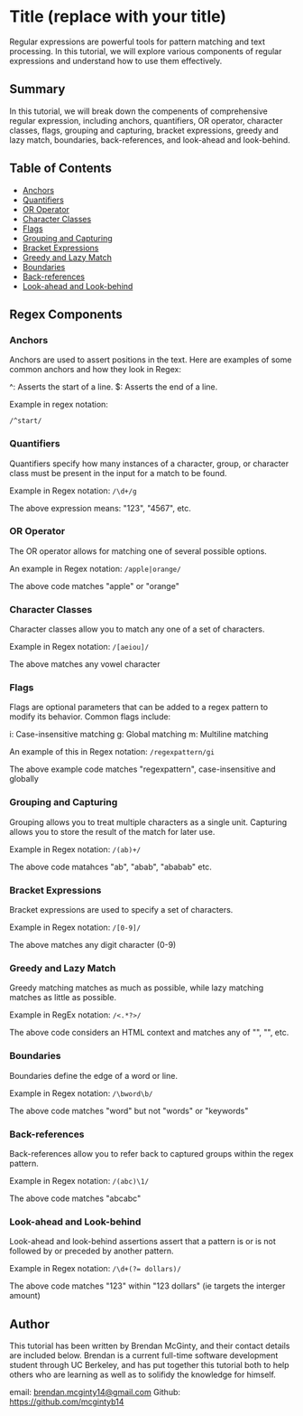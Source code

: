 # Title (replace with your title)

Regular expressions are powerful tools for pattern matching and text processing. In this tutorial, we will explore various components of regular expressions and understand how to use them effectively.

## Summary

In this tutorial,  we will break down the compenents of comprehensive regular expression, including anchors, quantifiers, OR operator, character classes, flags, grouping and capturing, bracket expressions, greedy and lazy match, boundaries, back-references, and look-ahead and look-behind.

## Table of Contents

- [Anchors](#anchors)
- [Quantifiers](#quantifiers)
- [OR Operator](#or-operator)
- [Character Classes](#character-classes)
- [Flags](#flags)
- [Grouping and Capturing](#grouping-and-capturing)
- [Bracket Expressions](#bracket-expressions)
- [Greedy and Lazy Match](#greedy-and-lazy-match)
- [Boundaries](#boundaries)
- [Back-references](#back-references)
- [Look-ahead and Look-behind](#look-ahead-and-look-behind)

## Regex Components

### Anchors
Anchors are used to assert positions in the text. Here are examples of some common anchors and how they look in Regex:

^: Asserts the start of a line.
$: Asserts the end of a line.

Example in regex notation:

`/^start/`

### Quantifiers
Quantifiers specify how many instances of a character, group, or character class must be present in the input for a match to be found.

Example in Regex notation:
`/\d+/g`

The above expression means:  "123", "4567", etc.

### OR Operator
The OR operator allows for matching one of several possible options.

An example in Regex notation:
`/apple|orange/`

The above code matches "apple" or "orange"

### Character Classes
Character classes allow you to match any one of a set of characters.

Example in Regex notation:
`/[aeiou]/`

The above matches any vowel character

### Flags
Flags are optional parameters that can be added to a regex pattern to modify its behavior. Common flags include:

i: Case-insensitive matching
g: Global matching
m: Multiline matching

An example of this in Regex notation:
`/regexpattern/gi`

The above example code matches "regexpattern", case-insensitive and globally

### Grouping and Capturing
Grouping allows you to treat multiple characters as a single unit. Capturing allows you to store the result of the match for later use.

Example in Regex notation:
`/(ab)+/`

The above code matahces "ab", "abab", "ababab" etc.

### Bracket Expressions
Bracket expressions are used to specify a set of characters.

Example in Regex notation:
`/[0-9]/`

The above matches any digit character (0-9)

### Greedy and Lazy Match
Greedy matching matches as much as possible, while lazy matching matches as little as possible.

Example in RegEx notation:
`/<.*?>/`

The above code considers an HTML context and matches any of "<html>", "<head>", etc. 

### Boundaries
Boundaries define the edge of a word or line.

Example in Regex notation:
`/\bword\b/`

The above code matches "word" but not "words" or "keywords"

### Back-references
Back-references allow you to refer back to captured groups within the regex pattern.

Example in Regex notation:
`/(abc)\1/`

The above code matches "abcabc"

### Look-ahead and Look-behind
Look-ahead and look-behind assertions assert that a pattern is or is not followed by or preceded by another pattern.

Example in Regex notation:
`/\d+(?= dollars)/`

The above code matches "123" within "123 dollars" (ie targets the interger amount)

## Author
This tutorial has been written by Brendan McGinty, and their contact details are included below. Brendan is a current full-time software development student through UC Berkeley, and has put together this tutorial both to help others who are learning as well as to solifidy the knowledge for himself.

email: brendan.mcginty14@gmail.com
Github: https://github.com/mcgintyb14

